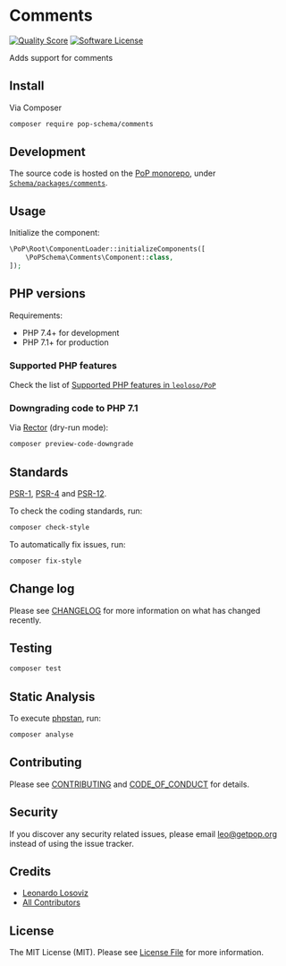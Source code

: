 # Comments

<!-- [![Build Status][ico-travis]][link-travis] -->
[![Quality Score][ico-code-quality]][link-code-quality]
[![Software License][ico-license]](LICENSE.md)

<!--
[![Latest Version on Packagist][ico-version]][link-packagist]
[![Coverage Status][ico-scrutinizer]][link-scrutinizer]
[![Total Downloads][ico-downloads]][link-downloads]
-->

Adds support for comments

## Install

Via Composer

``` bash
composer require pop-schema/comments
```

## Development

The source code is hosted on the [PoP monorepo](https://github.com/leoloso/PoP), under [`Schema/packages/comments`](https://github.com/leoloso/PoP/tree/master/layers/Schema/packages/comments).

## Usage

Initialize the component:

``` php
\PoP\Root\ComponentLoader::initializeComponents([
    \PoPSchema\Comments\Component::class,
]);
```

## PHP versions

Requirements:

- PHP 7.4+ for development
- PHP 7.1+ for production

### Supported PHP features

Check the list of [Supported PHP features in `leoloso/PoP`](https://github.com/leoloso/PoP/#supported-php-features)

### Downgrading code to PHP 7.1

Via [Rector](https://github.com/rectorphp/rector) (dry-run mode):

```bash
composer preview-code-downgrade
```

## Standards

[PSR-1](https://www.php-fig.org/psr/psr-1), [PSR-4](https://www.php-fig.org/psr/psr-4) and [PSR-12](https://www.php-fig.org/psr/psr-12).

To check the coding standards, run:

``` bash
composer check-style
```

To automatically fix issues, run:

``` bash
composer fix-style
```

## Change log

Please see [CHANGELOG](CHANGELOG.md) for more information on what has changed recently.

## Testing

``` bash
composer test
```

## Static Analysis

To execute [phpstan](https://github.com/phpstan/phpstan), run:

``` bash
composer analyse
```

## Contributing

Please see [CONTRIBUTING](CONTRIBUTING.md) and [CODE_OF_CONDUCT](CODE_OF_CONDUCT.md) for details.

## Security

If you discover any security related issues, please email leo@getpop.org instead of using the issue tracker.

## Credits

- [Leonardo Losoviz][link-author]
- [All Contributors][link-contributors]

## License

The MIT License (MIT). Please see [License File](LICENSE.md) for more information.

[ico-version]: https://img.shields.io/packagist/v/pop-schema/comments.svg?style=flat-square
[ico-license]: https://img.shields.io/badge/license-MIT-brightgreen.svg?style=flat-square
[ico-travis]: https://img.shields.io/travis/pop-schema/comments/master.svg?style=flat-square
[ico-scrutinizer]: https://img.shields.io/scrutinizer/coverage/g/pop-schema/comments.svg?style=flat-square
[ico-code-quality]: https://img.shields.io/scrutinizer/g/pop-schema/comments.svg?style=flat-square
[ico-downloads]: https://img.shields.io/packagist/dt/pop-schema/comments.svg?style=flat-square

[link-packagist]: https://packagist.org/packages/pop-schema/comments
[link-travis]: https://travis-ci.org/pop-schema/comments
[link-scrutinizer]: https://scrutinizer-ci.com/g/pop-schema/comments/code-structure
[link-code-quality]: https://scrutinizer-ci.com/g/pop-schema/comments
[link-downloads]: https://packagist.org/packages/pop-schema/comments
[link-author]: https://github.com/leoloso
[link-contributors]: ../../../../../../contributors
